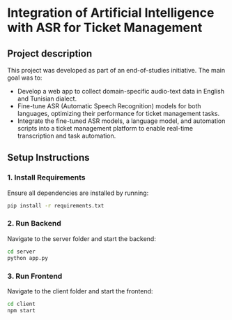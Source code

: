 # **Integration of Artificial Intelligence with ASR for Ticket Management**

## **Project description**
This project was developed as part of an end-of-studies initiative. The main goal was to:
- Develop a web app to collect domain-specific audio-text data in English and Tunisian dialect.
- Fine-tune ASR (Automatic Speech Recognition) models for both languages, optimizing their performance for ticket management tasks.
- Integrate the fine-tuned ASR models, a language model, and automation scripts into a ticket management platform to enable real-time transcription and task automation.

## **Setup Instructions**
### 1. Install Requirements
Ensure all dependencies are installed by running:
```bash 
pip install -r requirements.txt
```

### 2. Run Backend
Navigate to the server folder and start the backend:
```bash 
cd server  
python app.py
```

### 3. Run Frontend
Navigate to the client folder and start the frontend:
```bash 
cd client  
npm start
```
